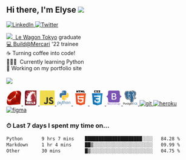 <h2> Hi there, I'm Elyse <img src="https://media.giphy.com/media/mGcNjsfWAjY5AEZNw6/giphy.gif" width="50"></h2>

<!--<img align='right' src="https://res.cloudinary.com/elyse/image/upload/v1631268687/gummy-coding_1_jx39by.png" width="350"> -->
<p>
<a href="https://www.linkedin.com/in/elysemelissa" target="_blank">
  <img src="https://img.shields.io/badge/linkedin-%230077B5.svg?&style=for-the-badge&logo=linkedin&logoColor=white&color=6AA5C5" alt="LinkedIn"/>
</a>
<a href="https://twitter.com/elysecodes" target="_blank">
  <img src="https://img.shields.io/badge/twitter-%231DA1F2.svg?&style=for-the-badge&logo=twitter&logoColor=white&color=6AA5C5" alt="Twitter"/>
</a>
</p>

<a href="https://www.lewagon.com/tokyo" target="_blank" ><img src="https://raw.githubusercontent.com/lewagon/fullstack-images/master/uikit/logo.png" width="18">&nbsp;  Le Wagon Tokyo</a> graduate
<br>
<a href="https://mercan.mercari.com/articles/33259/" target="_blank">💻&nbsp;Build@Mercari</a> '22 trainee
<br>
☕️&nbsp;Turning coffee into code!
<br>
👩🏼‍💻&nbsp; Currently learning Python
<br>
🌱&nbsp;Working on my portfolio site
<br>
<br>
<a href="https://www.codewars.com/users/ElyseCodes" target="_blank"><img src="https://www.codewars.com/users/ElyseCodes/badges/small"></a>
<p>
    <a href="https://www.ruby-lang.org/en/" target="_blank"> <img src="https://raw.githubusercontent.com/devicons/devicon/master/icons/ruby/ruby-original.svg" alt="ruby" width="40" height="40"/> </a>
    <a href="https://rubyonrails.org" target="_blank"> <img src="https://raw.githubusercontent.com/devicons/devicon/master/icons/rails/rails-original-wordmark.svg" alt="rails" width="40" height="40"/> </a>
    <a href="https://www.javascript.com/" target="_blank"> <img src="https://raw.githubusercontent.com/devicons/devicon/master/icons/javascript/javascript-original.svg" alt="javascript" width="40" height="40"/> </a>
    <a href="https://www.python.org/" target="_blank"> <img src="https://raw.githubusercontent.com/devicons/devicon/master/icons/python/python-original-wordmark.svg" alt="rails" width="40" height="40"/> </a>
    <a href="https://developer.mozilla.org/en-US/docs/Web/HTML" target="_blank"> <img src="https://raw.githubusercontent.com/devicons/devicon/master/icons/html5/html5-original-wordmark.svg" alt="html5" width="40" height="40"/> </a>
    <a href="https://developer.mozilla.org/en-US/docs/Web/CSS" target="_blank"> <img src="https://raw.githubusercontent.com/devicons/devicon/master/icons/css3/css3-original-wordmark.svg" alt="css3" width="40" height="40"/> </a>
    <a href="https://getbootstrap.com" target="_blank"> <img src="https://raw.githubusercontent.com/devicons/devicon/master/icons/bootstrap/bootstrap-plain-wordmark.svg" alt="bootstrap" width="40" height="40"/> </a>
    <a href="https://www.postgresql.org" target="_blank"> <img src="https://raw.githubusercontent.com/devicons/devicon/master/icons/postgresql/postgresql-original-wordmark.svg" alt="postgresql" width="40" height="40"/> </a>
    <a href="https://git-scm.com/" target="_blank"> <img src="https://www.vectorlogo.zone/logos/git-scm/git-scm-icon.svg" alt="git" width="40" height="40"/> </a>
    <a href="https://heroku.com" target="_blank"> <img src="https://www.vectorlogo.zone/logos/heroku/heroku-icon.svg" alt="heroku" width="40" height="40"/> </a>
    <a href="https://www.figma.com/" target="_blank"> <img src="https://www.vectorlogo.zone/logos/figma/figma-icon.svg" alt="figma" width="40" height="40"/> </a>
</p>

<h3>⏱ Last 7 days I spent my time on...</h3>

<!--START_SECTION:waka-->

```text
Python       9 hrs 7 mins    █████████████████████░░░░   84.28 %
Markdown     1 hr 4 mins     ██▒░░░░░░░░░░░░░░░░░░░░░░   09.99 %
Other        30 mins         █▒░░░░░░░░░░░░░░░░░░░░░░░   04.75 %
```

<!--END_SECTION:waka-->
<!--[![Top Langs](https://github-readme-stats.vercel.app/api/top-langs/?username=Elysemelissa&layout=compact&hide=html&theme=nightowl)](https://github.com/Elysemelissa/github-readme-stats)-->
